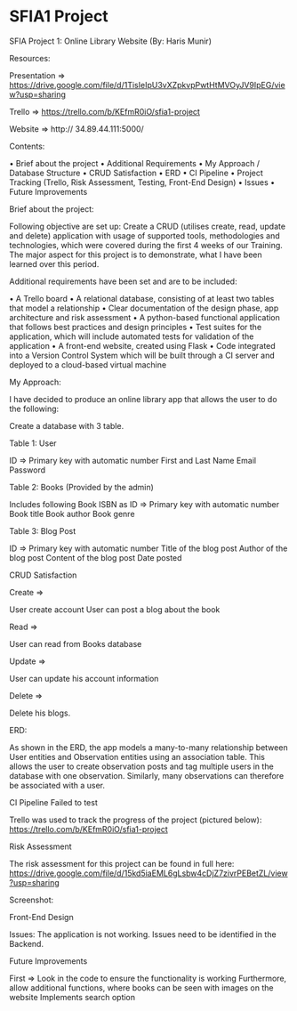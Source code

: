 # SFIA1 Project

SFIA Project 1: Online Library Website (By: Haris Munir)

Resources: 

Presentation => https://drive.google.com/file/d/1TisIeIpU3vXZpkvpPwtHtMVOyJV9IpEG/view?usp=sharing

Trello =>  https://trello.com/b/KEfmR0iO/sfia1-project

Website => http:// 34.89.44.111:5000/

Contents:

•	Brief about the project
•	Additional Requirements
•	My Approach / Database Structure
•	CRUD Satisfaction
•	ERD
•	CI Pipeline
•	Project Tracking (Trello, Risk Assessment, Testing, Front-End Design)
•	Issues
•	Future Improvements

Brief about the project:

Following objective are set up: Create a CRUD (utilises create, read, update and delete) application with usage of supported tools, methodologies and technologies, which were covered during the first 4 weeks of our Training. The major aspect for this project is to demonstrate, what I have been learned over this period.

Additional requirements have been set and are to be included:

•	A Trello board
•	A relational database, consisting of at least two tables that model a relationship
•	Clear documentation of the design phase, app architecture and risk assessment
•	A python-based functional application that follows best practices and design principles
•	Test suites for the application, which will include automated tests for validation of the application
•	A front-end website, created using Flask
•	Code integrated into a Version Control System which will be built through a CI server and deployed to a cloud-based virtual machine

My Approach:

I have decided to produce an online library app that allows the user to do the following:

Create a database with 3 table.

Table 1: User

ID => Primary key with automatic number
First and Last Name
Email
Password

Table 2: Books (Provided by the admin)

Includes following
Book ISBN as ID => Primary key with automatic number
Book title
Book author
Book genre

Table 3: Blog Post

ID => Primary key with automatic number
Title of the blog post
Author of the blog post
Content of the blog post
Date posted 

CRUD Satisfaction

Create =>

User create account
User can post a blog about the book

Read => 

User can read from Books database

Update =>

User can update his account information

Delete =>

Delete his blogs.

ERD:

 

As shown in the ERD, the app models a many-to-many relationship between User entities and Observation entities using an association table. This allows the user to create observation posts and tag multiple users in the database with one observation. Similarly, many observations can therefore be associated with a user.

CI Pipeline Failed to test

Trello was used to track the progress of the project (pictured below): https://trello.com/b/KEfmR0iO/sfia1-project

 

Risk Assessment

The risk assessment for this project can be found in full here: https://drive.google.com/file/d/15kd5iaEML6gLsbw4cDjZ7zivrPEBetZL/view?usp=sharing

Screenshot:

 

Front-End Design

 	 
 	 

Issues: The application is not working. Issues need to be identified in the Backend.

Future Improvements

First => Look in the code to ensure the functionality is working
Furthermore, allow additional functions, where books can be seen with images on the website
Implements search option

